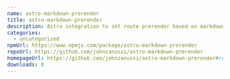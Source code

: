 ```yaml
---
name: astro-markdown-prerender
title: astro-markdown-prerender
description: Astro integration to set route prerender based on markdown frontmatter
categories:
  - uncategorized
npmUrl: https://www.npmjs.com/package/astro-markdown-prerender
repoUrl: https://github.com/johnzanussi/astro-markdown-prerender
homepageUrl: https://github.com/johnzanussi/astro-markdown-prerender#readme
downloads: 8
---
```

